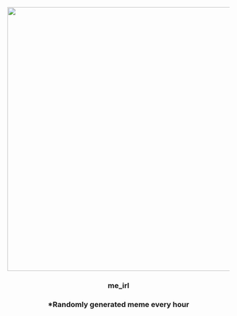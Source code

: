<p align="center">
        <img src="https://i.redd.it/jk1tc8vv92091.gif" width="600" height="600">
        </p>
        <h3 align="center">me_irl</h3>
        <h3 align="center">*Randomly generated meme every hour</h3>
    